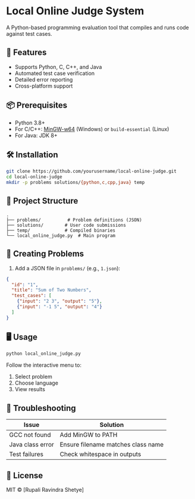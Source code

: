 # Local Online Judge System

A Python-based programming evaluation tool that compiles and runs code against test cases.

## 🚀 Features
- Supports Python, C, C++, and Java
- Automated test case verification
- Detailed error reporting
- Cross-platform support

## 📦 Prerequisites
- Python 3.8+
- For C/C++: [MinGW-w64](https://www.mingw-w64.org/) (Windows) or `build-essential` (Linux)
- For Java: JDK 8+

## 🛠️ Installation
```bash
git clone https://github.com/yourusername/local-online-judge.git
cd local-online-judge
mkdir -p problems solutions/{python,c,cpp,java} temp
```

## 📂 Project Structure
```
.
├── problems/          # Problem definitions (JSON)
├── solutions/        # User code submissions
├── temp/             # Compiled binaries
└── local_online_judge.py  # Main program
```

## 🧩 Creating Problems
1. Add a JSON file in `problems/` (e.g., `1.json`):
```json
{
  "id": "1",
  "title": "Sum of Two Numbers",
  "test_cases": [
    {"input": "2 3", "output": "5"},
    {"input": "-1 5", "output": "4"}
  ]
}
```

## 🖥️ Usage
```bash
python local_online_judge.py
```
Follow the interactive menu to:
1. Select problem
2. Choose language
3. View results

## 🐛 Troubleshooting
| Issue | Solution |
|-------|----------|
| GCC not found | Add MinGW to PATH |
| Java class error | Ensure filename matches class name |
| Test failures | Check whitespace in outputs |

## 📜 License
MIT © [Rupali Ravindra Shetye]
